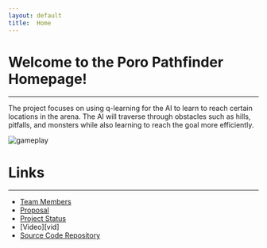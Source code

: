 ```yaml
---
layout: default
title:  Home
---
```


# Welcome to the Poro Pathfinder Homepage!
---
The project focuses on using q-learning for the AI to learn
to reach certain locations in the arena.  The AI will traverse
through obstacles such as hills, pitfalls, and monsters while
also learning to reach the goal more efficiently.

![gameplay](https://raw.githubusercontent.com/ctypewriter/Poro-Pathfinder/master/docs/game_screenshot.png)

# Links
---
- [Team Members][team]
- [Proposal][prop]
- [Project Status][stat]
- [Video][vid]
- [Source Code Repository][code_rep]

[team]: https://ctypewriter.github.io/Poro-Pathfinder/team.html
[code_rep]: https://github.com/ctypewriter/Poro-Pathfinder/tree/master/code
[prop]: https://ctypewriter.github.io/Poro-Pathfinder/proposal.html
[stat]: https://ctypewriter.github.io/Poro-Pathfinder/status.html
